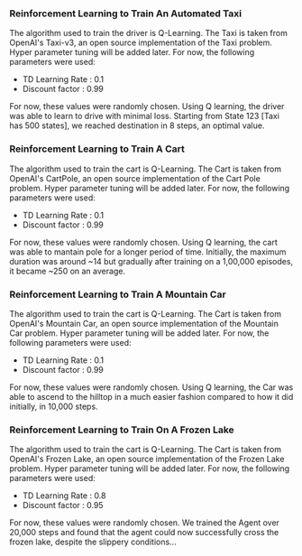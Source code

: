 ### Reinforcement Learning to Train An Automated Taxi

The algorithm used to train the driver is Q-Learning. The Taxi is taken from OpenAI's Taxi-v3, an open source implementation of the Taxi problem. Hyper parameter tuning will be added later.
For now, the following parameters were used: 
- TD Learning Rate : 0.1
- Discount factor : 0.99

For now, these values were randomly chosen. Using Q learning, the driver was able to learn to drive with minimal loss. Starting from State 123 [Taxi has 500 states], we reached destination in 8 steps, an optimal value.


### Reinforcement Learning to Train A Cart

The algorithm used to train the cart is Q-Learning. The Cart is taken from OpenAI's CartPole, an open source implementation of the Cart Pole problem. Hyper parameter tuning will be added later.
For now, the following parameters were used: 
- TD Learning Rate : 0.1
- Discount factor : 0.99

For now, these values were randomly chosen. Using Q learning, the cart was able to mantain pole for a longer period of time. Initially, the maximum duration was around ~14 but gradually after training on a 1,00,000 episodes, it became ~250 on an average. 

### Reinforcement Learning to Train A Mountain Car

The algorithm used to train the cart is Q-Learning. The Cart is taken from OpenAI's Mountain Car, an open source implementation of the Mountain Car problem. Hyper parameter tuning will be added later.
For now, the following parameters were used: 
- TD Learning Rate : 0.1
- Discount factor : 0.99

For now, these values were randomly chosen. Using Q learning, the Car was able to ascend to the hilltop in a much easier fashion compared to how it did initially, in 10,000 steps.

### Reinforcement Learning to Train On A Frozen Lake

The algorithm used to train the cart is Q-Learning. The Cart is taken from OpenAI's Frozen Lake, an open source implementation of the Frozen Lake problem. Hyper parameter tuning will be added later.
For now, the following parameters were used: 
- TD Learning Rate : 0.8
- Discount factor : 0.95

For now, these values were randomly chosen. We trained the Agent over 20,000 steps and found that the agent could now successfully cross the frozen lake, despite the slippery conditions...

